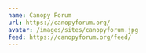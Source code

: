 ```yaml
---
name: Canopy Forum
url: https://canopyforum.org/
avatar: /images/sites/canopyforum.jpg
feed: https://canopyforum.org/feed/
---
```

